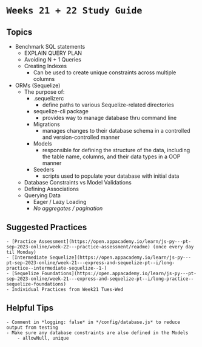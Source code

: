 # `Weeks 21 + 22 Study Guide`

## Topics

- Benchmark SQL statements
    - EXPLAIN QUERY PLAN
    - Avoiding N + 1 Queries
    - Creating Indexes
        - Can be used to create unique constraints across multiple columns
- ORMs (Sequelize)
    - The purpose of:
        - .sequelizerc
            - define paths to various Sequelize-related directories
        - sequelize-cli package
            - provides way to manage database thru command line
        - Migrations
            - manages changes to their database schema in a controlled and version-controlled manner
        - Models
            - responsible for defining the structure of the data, including the table name, columns, and their data types in a OOP manner
        - Seeders
            - scripts used to populate your database with initial data
    - Database Constraints vs Model Validations
    - Defining Associations
    - Querying Data
        - Eager / Lazy Loading
        - *No aggregates / pagination*

## Suggested Practices

    - [Practice Assessment](https://open.appacademy.io/learn/js-py---pt-sep-2023-online/week-22---practice-assessment/readme) (once every day til Monday)
    - [Intermediate Sequelize](https://open.appacademy.io/learn/js-py---pt-sep-2023-online/week-21---express-and-sequelize-pt--i/long-practice--intermediate-sequelize--1-)
    - [Sequelize Foundations](https://open.appacademy.io/learn/js-py---pt-sep-2023-online/week-21---express-and-sequelize-pt--i/long-practice--sequelize-foundations)
    - Individual Practices from Week21 Tues-Wed

## Helpful Tips

    - Comment in *logging: false* in */config/database.js* to reduce output from testing
    - Make sure any database constraints are also defined in the Models
        - allowNull, unique